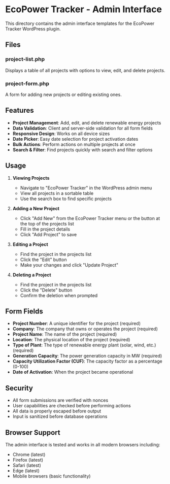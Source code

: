 # EcoPower Tracker - Admin Interface

This directory contains the admin interface templates for the EcoPower Tracker WordPress plugin.

## Files

### project-list.php
Displays a table of all projects with options to view, edit, and delete projects.

### project-form.php
A form for adding new projects or editing existing ones.

## Features

- **Project Management**: Add, edit, and delete renewable energy projects
- **Data Validation**: Client and server-side validation for all form fields
- **Responsive Design**: Works on all device sizes
- **Date Picker**: Easy date selection for project activation dates
- **Bulk Actions**: Perform actions on multiple projects at once
- **Search & Filter**: Find projects quickly with search and filter options

## Usage

1. **Viewing Projects**
   - Navigate to "EcoPower Tracker" in the WordPress admin menu
   - View all projects in a sortable table
   - Use the search box to find specific projects

2. **Adding a New Project**
   - Click "Add New" from the EcoPower Tracker menu or the button at the top of the projects list
   - Fill in the project details
   - Click "Add Project" to save

3. **Editing a Project**
   - Find the project in the projects list
   - Click the "Edit" button
   - Make your changes and click "Update Project"

4. **Deleting a Project**
   - Find the project in the projects list
   - Click the "Delete" button
   - Confirm the deletion when prompted

## Form Fields

- **Project Number**: A unique identifier for the project (required)
- **Company**: The company that owns or operates the project (required)
- **Project Name**: The name of the project (required)
- **Location**: The physical location of the project (required)
- **Type of Plant**: The type of renewable energy plant (solar, wind, etc.) (required)
- **Generation Capacity**: The power generation capacity in MW (required)
- **Capacity Utilization Factor (CUF)**: The capacity factor as a percentage (0-100)
- **Date of Activation**: When the project became operational

## Security

- All form submissions are verified with nonces
- User capabilities are checked before performing actions
- All data is properly escaped before output
- Input is sanitized before database operations

## Browser Support

The admin interface is tested and works in all modern browsers including:
- Chrome (latest)
- Firefox (latest)
- Safari (latest)
- Edge (latest)
- Mobile browsers (basic functionality)

